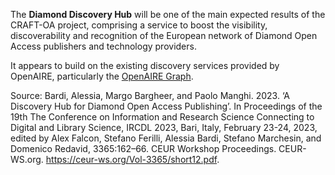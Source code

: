 The **Diamond Discovery Hub** will be one of the main expected results of the CRAFT-OA project, comprising a service to boost the visibility, discoverability and recognition of the European network of Diamond Open Access publishers and technology providers. 

It appears to build on the existing discovery services provided by OpenAIRE, particularly the [OpenAIRE Graph](https://graph.openaire.eu).

Source: Bardi, Alessia, Margo Bargheer, and Paolo Manghi. 2023. ‘A Discovery Hub for Diamond Open Access Publishing’. In Proceedings of the 19th The Conference on Information and Research Science Connecting to Digital and Library Science, IRCDL 2023, Bari, Italy, February 23-24, 2023, edited by Alex Falcon, Stefano Ferilli, Alessia Bardi, Stefano Marchesin, and Domenico Redavid, 3365:162–66. CEUR Workshop Proceedings. CEUR-WS.org. https://ceur-ws.org/Vol-3365/short12.pdf.
